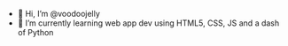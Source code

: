 - 👋 Hi, I’m @voodoojelly
- 🌱 I’m currently learning web app dev using HTML5, CSS, JS and a dash of Python

<!---
voodoojelly/voodoojelly is a ✨ special ✨ repository because its `README.md` (this file) appears on your GitHub profile.
You can click the Preview link to take a look at your changes.
--->

